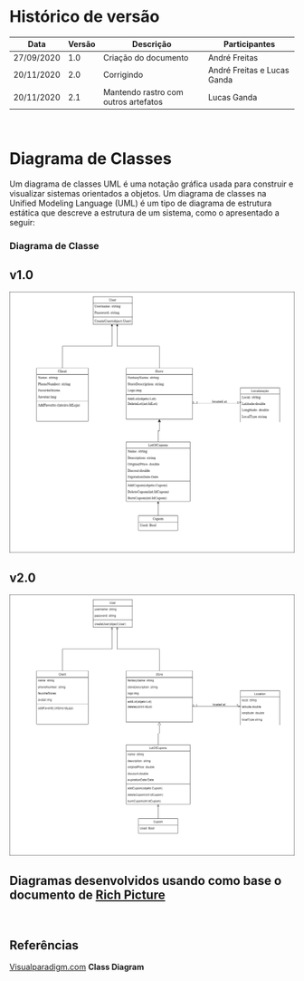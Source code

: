 # Histórico de versão


| Data       | Versão | Descrição                                          | Participantes                                                                   |
| ---------- | ------ | -------------------------------------------------- | ------------------------------------------------------------------------------- |
| 27/09/2020 | 1.0    | Criação do documento | André Freitas |
| 20/11/2020 | 2.0    | Corrigindo | André Freitas e Lucas Ganda |
| 20/11/2020 | 2.1    | Mantendo rastro com outros artefatos| Lucas Ganda |
<br/>

# Diagrama de Classes

Um diagrama de classes UML é uma notação gráfica usada para construir e visualizar sistemas orientados a objetos. Um diagrama de classes na Unified Modeling Language (UML) é um tipo de diagrama de estrutura estática que descreve a estrutura de um sistema, como o apresentado a seguir:




### Diagrama de Classe
## v1.0
![cd1](./images/ClassDiagram.png)

## v2.0
![cd2](./images/diagrama_classe.png)

## Diagramas desenvolvidos usando como base o documento de  [Rich Picture](rich_picture.md)
</br>

## Referências

[Visualparadigm.com](https://www.visual-paradigm.com/guide/uml-unified-modeling-language/uml-class-diagram-tutorial/) **Class Diagram**

